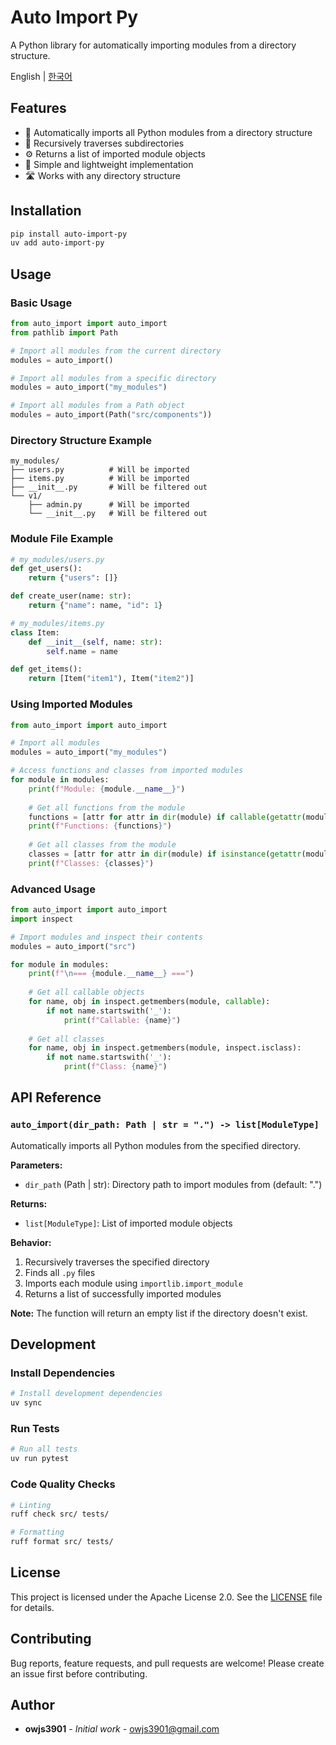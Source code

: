 # Auto Import Py

A Python library for automatically importing modules from a directory structure.

English | [한국어](README_ko.md)

## Features

- 📁 Automatically imports all Python modules from a directory structure
- 🔄 Recursively traverses subdirectories
- ⚙️ Returns a list of imported module objects
- 🚀 Simple and lightweight implementation
- 🛣️ Works with any directory structure

## Installation

```bash
pip install auto-import-py
uv add auto-import-py
```

## Usage

### Basic Usage

```python
from auto_import import auto_import
from pathlib import Path

# Import all modules from the current directory
modules = auto_import()

# Import all modules from a specific directory
modules = auto_import("my_modules")

# Import all modules from a Path object
modules = auto_import(Path("src/components"))
```

### Directory Structure Example

```
my_modules/
├── users.py          # Will be imported
├── items.py          # Will be imported
├── __init__.py       # Will be filtered out
└── v1/
    ├── admin.py      # Will be imported
    └── __init__.py   # Will be filtered out
```

### Module File Example

```python
# my_modules/users.py
def get_users():
    return {"users": []}

def create_user(name: str):
    return {"name": name, "id": 1}

# my_modules/items.py
class Item:
    def __init__(self, name: str):
        self.name = name

def get_items():
    return [Item("item1"), Item("item2")]
```

### Using Imported Modules

```python
from auto_import import auto_import

# Import all modules
modules = auto_import("my_modules")

# Access functions and classes from imported modules
for module in modules:
    print(f"Module: {module.__name__}")
    
    # Get all functions from the module
    functions = [attr for attr in dir(module) if callable(getattr(module, attr)) and not attr.startswith('_')]
    print(f"Functions: {functions}")
    
    # Get all classes from the module
    classes = [attr for attr in dir(module) if isinstance(getattr(module, attr), type) and not attr.startswith('_')]
    print(f"Classes: {classes}")
```

### Advanced Usage

```python
from auto_import import auto_import
import inspect

# Import modules and inspect their contents
modules = auto_import("src")

for module in modules:
    print(f"\n=== {module.__name__} ===")
    
    # Get all callable objects
    for name, obj in inspect.getmembers(module, callable):
        if not name.startswith('_'):
            print(f"Callable: {name}")
    
    # Get all classes
    for name, obj in inspect.getmembers(module, inspect.isclass):
        if not name.startswith('_'):
            print(f"Class: {name}")
```

## API Reference

### `auto_import(dir_path: Path | str = ".") -> list[ModuleType]`

Automatically imports all Python modules from the specified directory.

**Parameters:**
- `dir_path` (Path | str): Directory path to import modules from (default: ".")

**Returns:**
- `list[ModuleType]`: List of imported module objects

**Behavior:**
1. Recursively traverses the specified directory
2. Finds all `.py` files
3. Imports each module using `importlib.import_module`
4. Returns a list of successfully imported modules

**Note:** The function will return an empty list if the directory doesn't exist.

## Development

### Install Dependencies

```bash
# Install development dependencies
uv sync
```

### Run Tests

```bash
# Run all tests
uv run pytest
```

### Code Quality Checks

```bash
# Linting
ruff check src/ tests/

# Formatting
ruff format src/ tests/
```

## License

This project is licensed under the Apache License 2.0. See the [LICENSE](LICENSE) file for details.

## Contributing

Bug reports, feature requests, and pull requests are welcome! Please create an issue first before contributing.

## Author

- **owjs3901** - *Initial work* - [owjs3901@gmail.com](mailto:owjs3901@gmail.com)